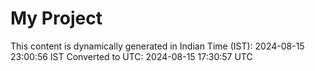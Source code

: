 # My Project

This content is dynamically generated in Indian Time (IST): 2024-08-15 23:00:56 IST
Converted to UTC: 2024-08-15 17:30:57 UTC
